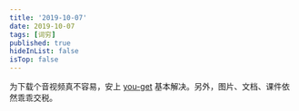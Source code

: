 ```yaml
---
title: '2019-10-07'
date: 2019-10-07
tags: [词穷]
published: true
hideInList: false
isTop: false
---
```


为下载个音视频真不容易，安上 [you-get](https://github.com/soimort/you-get/wiki/中文说明) 基本解决。另外，图片、文档、课件依然乖乖交税。